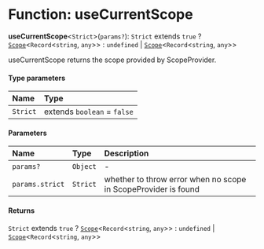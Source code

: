 # Function: useCurrentScope

**useCurrentScope**<`Strict`>(`params?`): `Strict` extends `true` ? [`Scope`](/en/auto-docs/editor/classes/Scope.md)<`Record`<`string`, `any`>> : `undefined` | [`Scope`](/en/auto-docs/editor/classes/Scope.md)<`Record`<`string`, `any`>>

useCurrentScope returns the scope provided by ScopeProvider.

#### Type parameters

| Name | Type |
| :------ | :------ |
| `Strict` | extends `boolean` = `false` |

#### Parameters

| Name | Type | Description |
| :------ | :------ | :------ |
| `params?` | `Object` | - |
| `params.strict` | `Strict` | whether to throw error when no scope in ScopeProvider is found |

#### Returns

`Strict` extends `true` ? [`Scope`](/en/auto-docs/editor/classes/Scope.md)<`Record`<`string`, `any`>> : `undefined` | [`Scope`](/en/auto-docs/editor/classes/Scope.md)<`Record`<`string`, `any`>>
